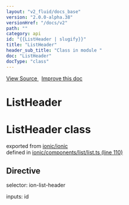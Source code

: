 ```yaml
---
layout: "v2_fluid/docs_base"
version: "2.0.0-alpha.38"
versionHref: "/docs/v2"
path: ""
category: api
id: "{{ListHeader | slugify}}"
title: "ListHeader"
header_sub_title: "Class in module "
doc: "ListHeader"
docType: "class"
---
```



<div class="improve-docs">
  <a href='http://github.com/driftyco/ionic2/tree/master/ionic/components/list/list.ts#L109'>
    View Source
  </a>
  &nbsp;
  <a href='http://github.com/driftyco/ionic2/edit/master/ionic/components/list/list.ts#L109'>
    Improve this doc
  </a>
</div>




<h1 class="api-title">

  ListHeader



</h1>







<h1 class="class export">ListHeader <span class="type">class</span></h1>
<p class="module">exported from <a href='undefined'>ionic/ionic</a><br/>
defined in <a href="https://github.com/driftyco/ionic2/tree/master/ionic/components/list/list.ts#L110-L122">ionic/components/list/list.ts (line 110)</a>
</p>
<h2>Directive</h2>
  <span>selector: ion-list-header</span>

  <span>inputs: id</span>



